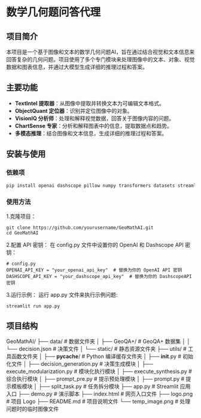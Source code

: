 # 数学几何题问答代理

## 项目简介
本项目是一个基于图像和文本的数学几何问题AI，旨在通过结合视觉和文本信息来回答复杂的几何问题。项目使用了多个专门模块来处理图像中的文本、对象、视觉数据和图表信息，并通过大模型生成详细的推理过程和答案。

## 主要功能
- **TextIntel 提取器**：从图像中提取并转换文本为可编辑文本格式。
- **ObjectQuant 定位器**：识别并定位图像中的对象。
- **VisionIQ 分析师**：处理和解释视觉数据，回答关于图像内容的问题。
- **ChartSense 专家**：分析和解释图表中的信息，提取数据点和趋势。
- **多模态推理**：结合图像和文本信息，生成详细的推理过程和答案。

## 安装与使用

### 依赖项

```bash
pip install openai dashscope pillow numpy transformers datasets streamlit
```

### 使用方法
1.克隆项目：
```
git clone https://github.com/yourusername/GeoMathAI.git
cd GeoMathAI
```
2.配置 API 密钥：
在 config.py 文件中设置你的 OpenAI 和 Dashscope API 密钥：
```
# config.py
OPENAI_API_KEY = "your_openai_api_key"  # 替换为你的 OpenAI API 密钥
DASHSCOPE_API_KEY = "your_dashscope_api_key"  # 替换为你的 DashscopeAPI密钥
```
3.运行示例：
运行 app.py 文件来执行示例问题:
```
streamlit run app.py
```

## 项目结构
GeoMathAI/
├── data/                  # 数据文件夹
│   ├── GeoQA+/            # GeoQA+ 数据集
│   │   └── decision.json  # 决策文件
│   └── static/            # 静态资源文件夹
├── utils/                 # 工具函数文件夹
│   ├── __pycache__/       # Python 编译缓存文件夹
│   ├── __init__.py        # 初始化文件
│   ├── decision_generation.py  # 决策生成模块
│   ├── execute_modularization.py  # 模块化执行模块
│   ├── execute_synthesis.py  # 综合执行模块
│   ├── prompt_pre.py      # 提示预处理模块
│   ├── prompt.py          # 提示模板模块
│   ├── split_task.py      # 任务拆分模块
├── app.py                 # Streamlit 应用入口
├── demo.py                # 演示脚本
├── index.html             # 网页入口文件
├── logo.png               # 项目 Logo
├── README.md              # 项目说明文件
└── temp_image.png         # 处理问题时的临时图像文件
